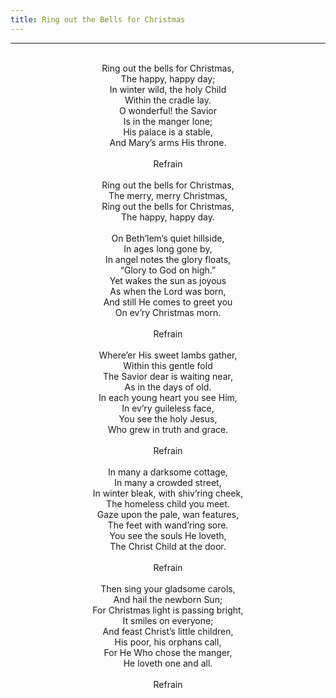 ```yaml
---
title: Ring out the Bells for Christmas
---
```


---
<center>
<br/>
Ring out the bells for Christmas,<br/>
The happy, happy day;<br/>
In winter wild, the holy Child<br/>
Within the cradle lay.<br/>
O wonderful! the Savior<br/>
Is in the manger lone;<br/>
His palace is a stable,<br/>
And Mary’s arms His throne.<br/>
<br/>
Refrain<br/>
<br/>
Ring out the bells for Christmas,<br/>
The merry, merry Christmas,<br/>
Ring out the bells for Christmas,<br/>
The happy, happy day.<br/>
<br/>
On Beth’lem’s quiet hillside,<br/>
In ages long gone by,<br/>
In angel notes the glory floats,<br/>
“Glory to God on high.”<br/>
Yet wakes the sun as joyous<br/>
As when the Lord was born,<br/>
And still He comes to greet you<br/>
On ev’ry Christmas morn.<br/>
<br/>
Refrain<br/>
<br/>
Where’er His sweet lambs gather,<br/>
Within this gentle fold<br/>
The Savior dear is waiting near,<br/>
As in the days of old.<br/>
In each young heart you see Him,<br/>
In ev’ry guileless face,<br/>
You see the holy Jesus,<br/>
Who grew in truth and grace.<br/>
<br/>
Refrain<br/>
<br/>
In many a darksome cottage,<br/>
In many a crowded street,<br/>
In winter bleak, with shiv’ring cheek,<br/>
The homeless child you meet.<br/>
Gaze upon the pale, wan features,<br/>
The feet with wand’ring sore.<br/>
You see the souls He loveth,<br/>
The Christ Child at the door.<br/>
<br/>
Refrain<br/>
<br/>
Then sing your gladsome carols,<br/>
And hail the newborn Sun;<br/>
For Christmas light is passing bright,<br/>
It smiles on everyone;<br/>
And feast Christ’s little children,<br/>
His poor, his orphans call,<br/>
For He Who chose the manger,<br/>
He loveth one and all.<br/>
<br/>
Refrain<br/>

</center>